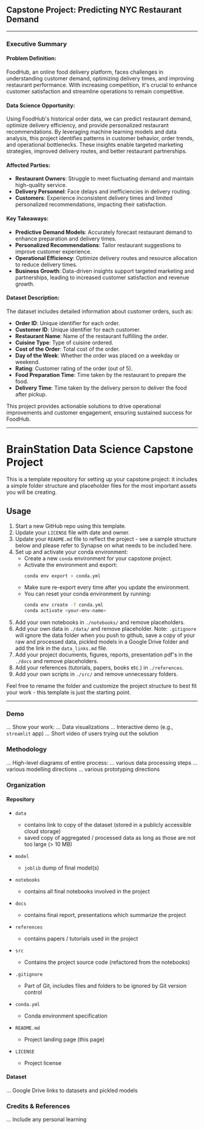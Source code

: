 ## Capstone Project: Predicting NYC Restaurant Demand
------------------------------------------------------------------------------

### Executive Summary

#### Problem Definition:
FoodHub, an online food delivery platform, faces challenges in understanding customer demand, optimizing delivery times, and improving restaurant performance. With increasing competition, it's crucial to enhance customer satisfaction and streamline operations to remain competitive.

#### Data Science Opportunity:
Using FoodHub's historical order data, we can predict restaurant demand, optimize delivery efficiency, and provide personalized restaurant recommendations. By leveraging machine learning models and data analysis, this project identifies patterns in customer behavior, order trends, and operational bottlenecks. These insights enable targeted marketing strategies, improved delivery routes, and better restaurant partnerships.

#### Affected Parties:
- **Restaurant Owners**: Struggle to meet fluctuating demand and maintain high-quality service.
- **Delivery Personnel**: Face delays and inefficiencies in delivery routing.
- **Customers**: Experience inconsistent delivery times and limited personalized recommendations, impacting their satisfaction.
  
#### Key Takeaways:
- **Predictive Demand Models**: Accurately forecast restaurant demand to enhance preparation and delivery times.
- **Personalized Recommendations**: Tailor restaurant suggestions to improve customer experience.
- **Operational Efficiency**: Optimize delivery routes and resource allocation to reduce delivery times.
- **Business Growth**: Data-driven insights support targeted marketing and partnerships, leading to increased customer satisfaction and revenue growth.

#### Dataset Description:
The dataset includes detailed information about customer orders, such as:
- **Order ID**: Unique identifier for each order.
- **Customer ID**: Unique identifier for each customer.
- **Restaurant Name**: Name of the restaurant fulfilling the order.
- **Cuisine Type**: Type of cuisine ordered.
- **Cost of the Order**: Total cost of the order.
- **Day of the Week**: Whether the order was placed on a weekday or weekend.
- **Rating**: Customer rating of the order (out of 5).
- **Food Preparation Time**: Time taken by the restaurant to prepare the food.
- **Delivery Time**: Time taken by the delivery person to deliver the food after pickup.

  
This project provides actionable solutions to drive operational improvements and customer engagement, ensuring sustained success for FoodHub.




------------------------------------------------------------------------------
# BrainStation Data Science Capstone Project

This is a template repository for setting up your capstone project: it includes a simple folder structure and placeholder files for the most important assets you will be creating.

## Usage

1. Start a new GitHub repo using this template.
2. Update your `LICENSE` file with date and owner.
3. Update your `README.md` file to reflect the project - see a sample structure below and please refer to Synapse on what needs to be included here. 
4. Set up and activate your conda environment:
    - Create a new `conda` environment for your capstone project.
    - Activate the environment and export:
        ```bash
        conda env export > conda.yml
        ```
    - Make sure re-export every time after you update the environment.
    - You can reset your conda environment by running:
        ```bash
        conda env create -f conda.yml
        conda activate <your-env-name>
        ```
5. Add your own notebooks in `./notebooks/` and remove placeholders.
6. Add your own data in `./data/` and remove placeholder. Note: `.gitignore` will ignore the data folder when you push to github, save a copy of your raw and processed data, pickled models in a Google Drive folder and add the link in the `data_links.md` file.
7. Add your project documents, figures, reports, presentation pdf's in the `./docs` and remove placeholders.
8. Add your references (tutorials, papers, books etc.) in `./references`. 
9. Add your own scripts in `./src/` and remove unnecessary folders.

Feel free to rename the folder and customize the project structure to best fit your work - this template is just the starting point.

------------------------------------------------------------------------------


### Demo

... Show your work:
...     Data visualizations
...     Interactive demo (e.g., `streamlit` app)
...     Short video of users trying out the solution


### Methodology

... High-level diagrams of entire process:
...     various data processing steps
...     various modelling directions
...     various prototyping directions


### Organization

#### Repository 

* `data` 
    - contains link to copy of the dataset (stored in a publicly accessible cloud storage)
    - saved copy of aggregated / processed data as long as those are not too large (> 10 MB)

* `model`
    - `joblib` dump of final model(s)

* `notebooks`
    - contains all final notebooks involved in the project

* `docs`
    - contains final report, presentations which summarize the project

* `references`
    - contains papers / tutorials used in the project

* `src`
    - Contains the project source code (refactored from the notebooks)

* `.gitignore`
    - Part of Git, includes files and folders to be ignored by Git version control

* `conda.yml`
    - Conda environment specification

* `README.md`
    - Project landing page (this page)

* `LICENSE`
    - Project license

#### Dataset

... Google Drive links to datasets and pickled models

### Credits & References

... Include any personal learning

